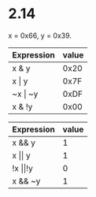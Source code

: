 # 2.14

x = 0x66, y = 0x39.

|Expression| value|
|-|-|
|x & y     | 0x20|
|x \| y    | 0x7F|
|~x \| ~y  | 0xDF|
|x & !y    | 0x00|

|Expression| value|
|-|-|
|x && y    | 1|
|x \|\| y  | 1|
|!x \|\|!y | 0|
|x && ~y   | 1|
